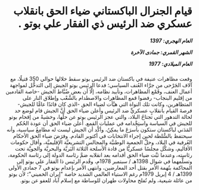 <h1 dir="rtl">قيام الجنرال الباكستاني ضياء الحق بانقلاب عسكري ضد الرئيس ذي الفقار علي بوتو .</h1>

<h5 dir="rtl">العام الهجري:  1397

الشهر القمري: جمادى الآخرة

العام الميلادي: 1977</h5>

<p dir="rtl">وقعت مظاهرات عنيفة في باكستان ضد الرئيس بوتو سقط خلالها حوالي 350 قتيلًا، مع آلاف الجَرْحى من جرَّاء العُنف السياسي؛ فدعا الرئيس بوتو الجيش إلى التدخُّل لمواجهة أعمال العنف، وقَمْع المظاهرات، وتأييد نظامه، إلَّا أن بعض ضُبَّاط الجيش -خاصة القادمين من إقليم البنجاب- رفضوا قمع المظاهرات والاصطدام بالشَّعْب وإطلاق النار على المتظاهرين، وكانت تلك النواة التي هيَّأت لضياء الحق -الذي كان قائدًا عامًّا للجيش- فرصةَ القيام بانقلابٍ عسكريٍّ ضد الرئيس وأعلن ضياء الحق أنَّ الجيش قام لوضع حد لحالة التدهور التي تجتاحُ البلاد، والتي عجز الرئيس بوتو عن حلِّها، وخشيةً من إقحام بوتو للجيش في السياسة واستِخْدامه في عمليات القمع. أعلن ضياء الحق أن عودة الحُكم المَدَني لباكستان ستكون بأسرَعَ ما يمكِنُ، وأكَّد أن الجيش ليست له مطامِعُ سياسية، وأنه سيحتفظ بالسُّلطة لحين إجراء الانتخابات في أكتوبر القادم. وفرَضَ ضياء الحق الأحكام العُرفية في البلاد، وحلَّ الجمعية الوطنيَّة والمجالس التشريعيَّة الإقليميَّة، وأقال حكومات الأقاليم، وشكَّل مجلسًا عسكريًّا من قادة الأسلحة الثلاثة البَريَّة والبحريَّة والجويَّة تحت رئاسته، وعندما ثبَّت ضياء الحق أقدامه بعد انقلابه ضمَّ رئاسة الدولة إلى رئاسة الحكومة، وتسلَّمهما في شوال 1398هـ / سبتمبر 1978م، وقُدم الرئيس ذا الفقار علي بوتو إلى المحاكمة بتُهمة الأمر بقتل أحد المعارضين، وانتهى الأمر بإعدام بوتو في 7 جمادى الأولى 1399هـ / 4 إبريل 1979م رغم الاستياء العالمي الشديد خاصة "إيران الخميني"؛ لأن بوتو من عائلة شيعية، ولم تُفلح محاولات طهران للوساطة مع إسلام آباد للعفو عن بوتو.</p></br>
